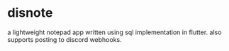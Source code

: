 # disnote

a lightweight notepad app written using sql implementation in flutter.
also supports posting to discord webhooks.
